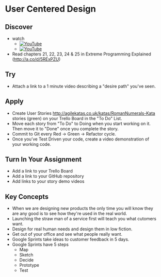 # User Centered Design

## Discover
-  watch
   - [![YouTube](https://i.ytimg.com/vi/P9B8PmUR64U/default.jpg)](https://www.youtube.com/watch?v=P9B8PmUR64U)
   - [![YouTube](https://i.ytimg.com/vi/K2vSQPh6MCE/default.jpg)](https://www.youtube.com/watch?v=K2vSQPh6MCE)
- Read chapters 21, 22, 23, 24 & 25 in Extreme Programming Explained (http://a.co/d/5RExPZU)

## Try
-  Attach a link to a 1 minute video describing a "desire path" you've seen.

## Apply
- Create User Stories http://agilekatas.co.uk/katas/RomanNumerals-Kata stories (green) on your Trello Board in the "To Do" List.
- Move each story from "To Do" to Doing when you start working on it.  Then move it to "Done" once you complete the story.
- Commit to Git every Red -> Green -> Refactor cycle.
- Once you’ve Test Driven your code, create a video demonstration of your working code.


## Turn In Your Assignment
- Add a link to your Trello Board
- Add a link to your GitHub repository
- Add links to your story demo videos

## Key Concepts
- When we are designing new products the only time you will know they are any good is to see how they're used in the real world.
- Launching the straw man of a service first will teach you what cutomers want.
- Design for real human needs and design them in low fiction.
- Get out of your office and see what people really want.
- Google Sprints take ideas to customer feedback in 5 days.
- Google Sprints have 5 steps
   - Map
   - Sketch
   - Decide
   - Prototype
   - Test
